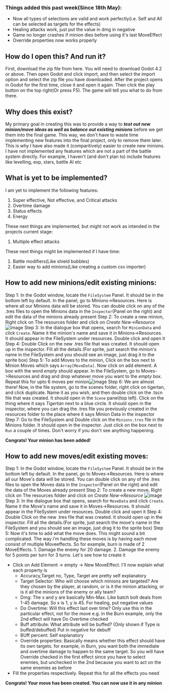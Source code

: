 ### Things added this past week(Since 18th May):
- Now all types of selections are valid and work perfectly(i.e. Self and All can be selected as targets for the effects)
- Healing attacks work, just put the value in dmg in negative
- Game no longer crashes if minion dies before using it's last MoveEffect
- Override properties now works properly

## How do I open this? And run it?
First, download the zip file from here.
You will need to download Godot 4.2 or above. Then open Godot and click import, and then select the import option and select the zip file you have downloaded.
After the project opens in Godot for the first time, close it and open it again. Then click the play button on the top right(Or press F5). The game will tell you what to do from there.

## Why does this exist?
My primary goal in creating this was to provide a way to ***test out new minion/move ideas as well as balance out existing minions*** before we get them into the final game.
This way, we don't have to waste time implementing new features into the final project, only to remove them later. This is why I have also made it (comparitively) easier to create new minions.
I have not implemented any features which are not a part of the battle system directly. For example, I haven't (and don't plan to) include features like levelling, exp, stars, battle AI etc 

## What is yet to be implemented?
I am yet to implement the following features:
1. Super effective, Not effective, and Critical attacks
2. Overtime damage
3. Status effects
4. Energy

These next things are implemented, but might not work as intended in the projects current stage:

1. Multiple effect attacks

These next things might be implemented if I have time:
1. Battle modifiers(Like shield bubbles)
2. Easier way to add minions(Like creating a custom csv importer)

## How to add new minions/edit existing minions:
Step 1: In the Godot window, locate the `FileSystem` Panel. It should be in the bottom left by default. In the panel, go to Minions->Resources. Here is where all our Minions data will be stored. You can double click on any of the .tres files to
open the Minions data in the `Inspector`(Panel on the right) and edit the data of the minions already present
Step 2: To create a new minion, Right click on The resources folder and click on *Create New->Resource* ![image](https://github.com/AzzaamNasir/Min-Hero/assets/162361059/d8248d46-99fa-4100-8f99-fecb6e467b96)
Step 3: In the dialogue box that opens, search for `MinionData` and click `Create`. Name it the minion's name and save it in Minions->Resources. It should appear in the FileSystem under resources. Double click and open it
Step 4: Double Click on the new .tres file that was created. It should open up in the inspector. Fill all the details.(For sprite, just search the minion's name in the FileSystem and you should see an image, just drag it to the sprite box)
Step 5: To add Moves to the minion, Click on the box next to Minion Moves which says `Array[MoveData]`. Now click on add element. A box with the word *empty* should appear. In the FileSystem, go to Moves->Resources and drag and drop whatever move 
you want to the *empty* box. Repeat this for upto 6 moves per minion![image](https://github.com/AzzaamNasir/Min-Hero/assets/162361059/cdd8975b-d819-4fa7-8760-68cf4868d3e2)
Step 6: We are almost there! Now, in the file system, go to the scenes folder, right click on tigertan, and click duplicate. Name it as you wish, and then double click on the .tscn file that was created. It should open in the `Scene` panel(top left).
Click on the thing where it says *Tigertan* next to a blue circle. It should open in the inspector, where you can drag the .tres file you previously created in the resources folder to the place where it says Minion Data in the inspector
Step 7: Go to the FileSystem and Double click on the `Minions.tres` file in the Minions folder. It should open in the inspector. Just click on the box next to `Run` a couple of times. Don't worry if you don't see anything happening.

**Congrats! Your minion has been added!**

## How to add new moves/edit existing moves:
Step 1: In the Godot window, locate the `FileSystem` Panel. It should be in the bottom left by default. In the panel, go to Moves->Resources. Here is where all our Move's data will be stored. You can double click on any of the .tres files to
open the Moves data in the `Inspector`(Panel on the right) and edit the data of the Moves already present
Step 2: To create a new move, Right click on The resources folder and click on *Create New->Resource* ![image](https://github.com/AzzaamNasir/Min-Hero/assets/162361059/24ab6955-466a-4fce-8a60-92318513e259)
Step 3: In the dialogue box that opens, search for `MoveData` and click `Create`. Name it the Move's name and save it in Moves->Resources. It should appear in the FileSystem under resources. Double click and open it
Step 4: Double Click on the new .tres file that was created. It should open up in the inspector. Fill all the details.(For sprite, just search the move's name in the FileSystem and you should see an image, just drag it to the sprite box)
Step 5: Now it's time to add what the move does. This might sound a bit complicated. The way i'm handling these moves is by having each move consist of multiple Moveeffects. So for example, burn is made of 2 MoveEffects. 1. Damage the enemy for 20
damage. 2. Damage the enemy for 5 points per turn for 3 turns. Let's see how to create it
  - Click on Add Element -> empty -> New MoveEffect. I'll now explain what each property is
	  - Accuracy,Target no, Type, Target are pretty self explanatory
	  - Target Selector: Who will choose which minions are targeted? Are they chosen by the player, at random, or is it the minion attacking, or is it all the minions of the enemy or ally team?
	  - Dmg: The x and y are basically Min-Max. Like batch bolt deals from 1-45 damage. So x is 1, y is 45. For healing, put negative values
	  - Do Overtime: Will this effect last over time? Only use this in the particular effect, not for the move e.g. in the Burn example, only the 2nd effect will have Do Overtime checked
	  - Buff attribute: What attribute will be buffed? (Only shown if Type is buffed/debuffed) Put in negative for debuff
	  - BUff percent: Self explanatory
	  - Override properties: Basically means whether this effect should have its own targets. for example, in Burn, you want both the immediate and overtime damage to happen to the same target. So you will have Override checked in the first effect since you have to select enemies, but unchecked in the 2nd because you want to act on the same enemies as before
  - Fill the properties respectively. Repeat this for all the effects you need

**Congrats! Your move has been created. You can now use it in any minion**
